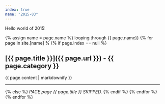 ```yaml
---
index: true
name: "2015-03"
---
```


Hello world of 2015!

{% assign name = page.name %}
looping through {{ page.name}}
  {% for page in site.[name] %
  {% if page.index == null %}
## [{{ page.title }}]({{ page.url }}) - {{ page.category }}
{{ page.content | markdownify }}
***
  {% else %}
  *PAGE page {{ page.title }} SKIPPED.*
  {% endif %}
  {% endfor %}    
{% endfor %}
